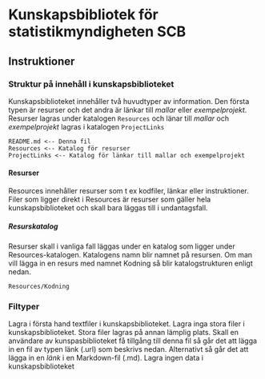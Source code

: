 # Kunskapsbibliotek för statistikmyndigheten SCB

## Instruktioner

### Struktur på innehåll i kunskapsbiblioteket
Kunskapsbiblioteket innehåller två huvudtyper av information. Den första typen är resurser och det andra är länkar till *mallar* eller *exempelprojekt*.
Resurser lagras under katalogen ```Resources``` och länar till *mallar* och *exempelprojekt* lagras i katalogen ```ProjectLinks``` 

    README.md <-- Denna fil
    Resources <-- Katalog för resurser
    ProjectLinks <-- Katalog för länkar till mallar och exempelprojekt

#### Resurser
Resources innehåller resurser som t ex kodfiler, länkar eller instruktioner. Filer som ligger direkt i Resources är resurser som gäller hela kunskapsbiblioteket och skall bara läggas till i undantagsfall. 

##### Resurskatalog
Resurser skall i vanliga fall läggas under en katalog som ligger under Resources-katalogen. Katalogens namn blir namnet på resursen.
Om man vill lägga in en resurs med namnet Kodning så blir katalogstrukturen enligt nedan. 

    Resources/Kodning



### Filtyper
Lagra i första hand textfiler i kunskapsbiblioteket.
Lagra inga stora filer i kunskapsbiblioteket. Stora filer lagras på annan lämplig plats. Skall en användare av kunspasbiblioteket få tillgång till denna fil så går det att lägga in en fil av typen länk (.url) som beskrivs nedan. Alternativt så går det att lägga in en *länk* i en Markdown-fil (.md). 
Lagra ingen data i kunskapsbiblioteket
